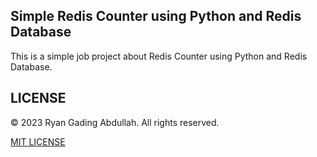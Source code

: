 ## Simple Redis Counter using Python and Redis Database

This is a simple job project about Redis Counter using Python and Redis Database.

## LICENSE

&copy; 2023 Ryan Gading Abdullah. All rights reserved.

[MIT LICENSE](LICENSE)
